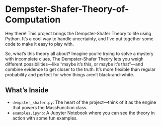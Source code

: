 # Dempster-Shafer-Theory-of-Computation

Hey there! This project brings the Dempster-Shafer Theory to life using Python. It’s a cool way to handle uncertainty, and I’ve put together some code to make it easy to play with.

So, what’s this theory all about? Imagine you’re trying to solve a mystery with incomplete clues. The Dempster-Shafer Theory lets you weigh different possibilities—like “maybe it’s this, or maybe it’s that”—and combine evidence to get closer to the truth. It’s more flexible than regular probability and perfect for when things aren’t black-and-white.

## What’s Inside
- `dempster_shafer.py`: The heart of the project—think of it as the engine that powers the MassFunction class.
- `examples.ipynb`: A Jupyter Notebook where you can see the theory in action with some fun examples.
